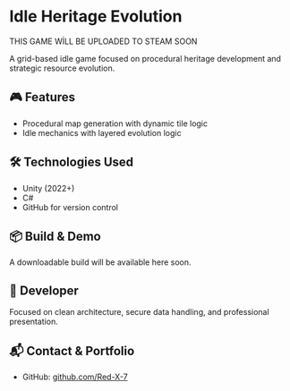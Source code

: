 # Idle Heritage Evolution
THIS GAME WİLL BE UPLOADED TO STEAM SOON 



A grid-based idle game focused on procedural heritage development and strategic resource evolution.

## 🎮 Features
- Procedural map generation with dynamic tile logic
- Idle mechanics with layered evolution logic

## 🛠️ Technologies Used
- Unity (2022+)
- C#
- GitHub for version control

## 📦 Build & Demo
A downloadable build will be available here soon.  

## 👤 Developer
Focused on clean architecture, secure data handling, and professional presentation.

## 📬 Contact & Portfolio
- GitHub: [github.com/Red-X-7](https://github.com/Red-X-7)
